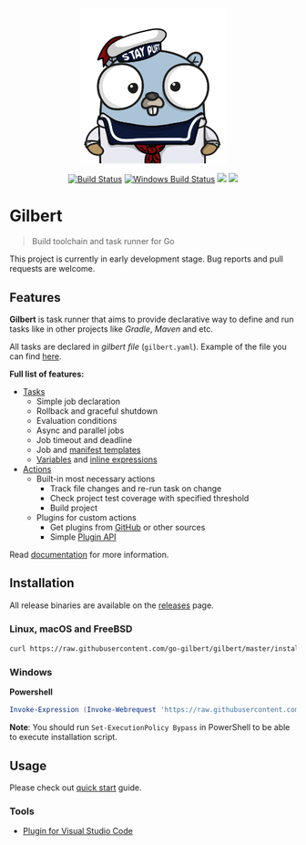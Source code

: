 <p align="center"><img src="docs/assets/gilbert.png" width="256"></p>
<p align="center">
  <a href="https://travis-ci.org/go-gilbert/gilbert"><img src="https://travis-ci.org/go-gilbert/gilbert.svg?branch=master" alt="Build Status"></img></a>
  <a href="https://ci.appveyor.com/project/x1unix/gilbert"><img src="https://ci.appveyor.com/api/projects/status/github/go-gilbert/gilbert?svg=true&branch=master&passingText=Windows%20-%20OK&failingText=Windows%20-%20failed&pendingText=Windows%20-%20pending" alt="Windows Build Status"></a>
  <a href="https://goreportcard.com/report/github.com/go-gilbert/gilbert"><img src="https://goreportcard.com/badge/github.com/go-gilbert/gilbert" /></a>
  <a href="https://opensource.org/licenses/mit-license"><img src="https://img.shields.io/badge/license-MIT-brightgreen.svg" /></a>
</p>

# Gilbert

> Build toolchain and task runner for Go

This project is currently in early development stage. Bug reports and pull requests are welcome.

## Features

**Gilbert** is task runner that aims to provide declarative way to define and run tasks like in other projects like _Gradle_, _Maven_ and etc.

All tasks are declared in *gilbert file* (`gilbert.yaml`). Example of the file you can find [here](https://github.com/go-gilbert/gilbert/blob/master/gilbert.yaml).

**Full list of features:**

* [Tasks](https://go-gilbert.github.io/gilbert/docs/syntax/#tasks)
  - Simple job declaration
  - Rollback and graceful shutdown
  - Evaluation conditions
  - Async and parallel jobs
  - Job timeout and deadline
  - Job and [manifest templates](https://go-gilbert.github.io/gilbert/docs/syntax/#mixins)
  - [Variables](https://go-gilbert.github.io/gilbert/docs/syntax/#variables) and [inline expressions](https://go-gilbert.github.io/gilbert/docs/syntax/#h-templates)
* [Actions](https://go-gilbert.github.io/gilbert/docs/actions/)
  - Built-in most necessary actions
    - Track file changes and re-run task on change
    - Check project test coverage with specified threshold
    - Build project
  - Plugins for custom actions
    - Get plugins from [GitHub](https://go-gilbert.github.io/gilbert/docs/plugin-development/) or other sources
    - Simple [Plugin API](https://go-gilbert.github.io/gilbert/docs/plugin-development/)

Read [documentation](https://go-gilbert.github.io/gilbert/docs/) for more information.

## Installation

All release binaries are available on the [releases](https://github.com/go-gilbert/gilbert/releases) page.

### Linux, macOS and FreeBSD

```bash
curl https://raw.githubusercontent.com/go-gilbert/gilbert/master/install.sh | sh
```

### Windows

**Powershell**

```powershell
Invoke-Expression (Invoke-Webrequest 'https://raw.githubusercontent.com/go-gilbert/gilbert/master/install.ps1' -UseBasicParsing).Content
```

**Note**: You should run `Set-ExecutionPolicy Bypass` in PowerShell to be able to execute installation script.

## Usage

Please check out [quick start](https://go-gilbert.github.io/gilbert/docs/quick-start/) guide.

### Tools

* [Plugin for Visual Studio Code](https://marketplace.visualstudio.com/items?itemName=x1unix.gilbert) 
